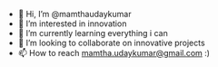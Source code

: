 - 👋 Hi, I’m @mamthaudaykumar
- 👀 I’m interested in innovation
- 🌱 I’m currently learning everything i can
- 💞️ I’m looking to collaborate on innovative projects
- 📫 How to reach mamtha.udaykumar@gmail.com :)

<!---
mamthaudaykumar/mamthaudaykumar is a ✨ special ✨ repository because its `README.md` (this file) appears on your GitHub profile.
You can click the Preview link to take a look at your changes.
--->
